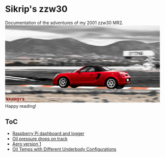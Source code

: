 # Sikrip's zzw30
Documentation of the adventures of my 2001 zzw30 MR2.
![zzw30-on-track](./zzw30-on-track.jpeg)
Happy reading!

## ToC
* [Raspberry Pi dashboard and logger](raspberry-pi-dash-logger/README.md)
* [Oil pressure drops on track](oil-pressure-drops/README.md)
* [Aero version 1](aero-v1/README.md)
* [Oil Temps with Different Underbody Configurations](oil-temps-highway/README.md)
